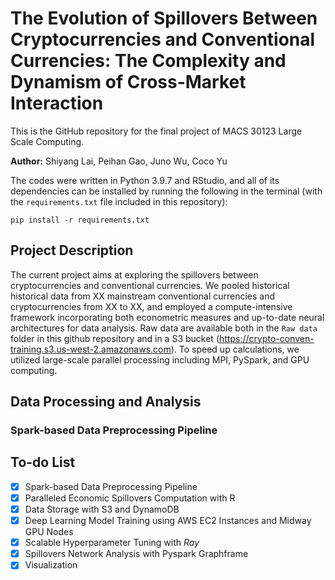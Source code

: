 # __The Evolution of Spillovers Between Cryptocurrencies and Conventional Currencies: The Complexity and Dynamism of Cross-Market Interaction__

This is the GitHub repository for the final project of MACS 30123 Large Scale Computing.

__Author:__ Shiyang Lai, Peihan Gao, Juno Wu, Coco Yu

The codes were written in Python 3.9.7 and RStudio, and all of its dependencies can be installed by running the following in the terminal (with the `requirements.txt` file included in this repository):
```
pip install -r requirements.txt
```

## Project Description
The current project aims at exploring the spillovers between cryptocurrencies and conventional currencies. We pooled historical historical data from XX mainstream conventional currencies and cryptocurrencies from XX to XX, and employed a compute-intensive framework incorporating both econometric measures and up-to-date neural architectures for data analysis. Raw data are available both in the `Raw data` folder in this github repository and in a S3 bucket (https://crypto-conven-training.s3.us-west-2.amazonaws.com). To speed up calculations, we utilized large-scale parallel processing including MPI, PySpark, and GPU computing.

## Data Processing and Analysis
### Spark-based Data Preprocessing Pipeline


## __To-do List__
- [x] Spark-based Data Preprocessing Pipeline
- [x] Paralleled Economic Spillovers Computation with R
- [x] Data Storage with S3 and DynamoDB
- [x] Deep Learning Model Training using AWS EC2 Instances and Midway GPU Nodes 
- [x] Scalable Hyperparameter Tuning with _Ray_
- [x] Spillovers Network Analysis with Pyspark Graphframe
- [x] Visualization

